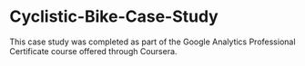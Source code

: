 # Cyclistic-Bike-Case-Study
This case study was completed as part of the Google Analytics Professional Certificate course offered through Coursera.
